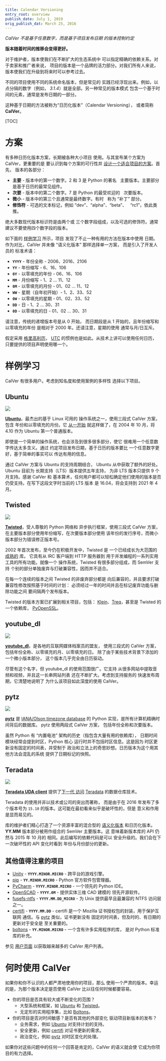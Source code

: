 ```yaml
---
title: Calendar Versioning
entry_root: overview
publish_date: July 1, 2019
orig_publish_dat: March 25, 2016
---
```


*CalVer 不是基于任意数字，而是基于项目发布日期
的版本控制约定*

**版本随着时间的推移会变得更好。**

对于维护者，版本使我们在不断扩大的生态系统中
可以指定精确的依赖关系。对于卖家和推广者来说，
项目的版本是一个品牌的活力部分。对我们所有人来说，
版本使我们在升级到将来时可以参考过去。

不同的项目使用不同的系统命名版本，但是常见的
实践已经浮现出来。例如，以点分隔的数字（例如，
*3.1.4*）就是全部。另一种常见的版本模式
包含一个基于时间的元素，通常是发布日期的一部分。

这种基于日期的方法被称为“日历化版本”（Calendar Versioning），
或者简称 **CalVer**。

[TOC]

# 方案

有多种日历化版本方案，长期被各种大小项目
使用。与其宣布某个方案为 CalVer，更重要的是
要认识到每个方案的可行性并
[设计一个适合项目的方案][designing_a_version]。首先，
版本的各部分：

* **主要** - 版本中的第一个数字。2 和 3 是 Python 的著名
  主要版本。主要部分是基于日历的最常见组件。
* **次要** - 版本中的第二个数字。7 是 Python 的最受欢迎的
  次要版本。
* **微小** - 版本中的第三个且通常是最终数字。有时
  称为 “补丁” 部分。
* **修饰符** - 可选的文本标记，例如 “dev”、“alpha”、“beta”、
  “rc1”，依此类推。

绝大多数现代版本标识符是由两个或
三个数字段组成，以及可选的修饰符。通常
建议不要使用四个数字段的版本。

[designing_a_version]: http://sedimental.org/designing_a_version.html

如下面的 [样例学习](#样例学习) 所示，项目
发现了不止一种有用的方法在版本中使用
日期。 作为对比，CalVer 并未像 “语义化版本” 那样选择单一方案，
而是引入了开发人员的
标准术语：

* **`YYYY`** - 年份全称 - 2006、2016、2106
* **`YY`** - 年份缩写 - 6、16、106
* **`0Y`** - 以零填充的年份 - 06、16、106
* **`MM`** - 月份缩写 - 1、2 ... 11、12
* **`0M`** - 以零填充的月份 - 01、02 ... 11、12
* **`WW`** - 星期（自年初开始）- 1、2、33、52
* **`0W`** - 以零填充的星期 - 01、02、33、52
* **`DD`** - 日 - 1、2 ... 30、31
* **`0D`** - 以零填充的日 - 01、02 ... 30、31

请注意，传统的递增版本号是从 0 开始，
而日期段是从 1 开始的，且年份缩写和以零填充的年份
是相对于 2000 年。还请注意，星期的使用
通常与月/日互斥。

假定采用 [格里高利历][gregorian]，
[UTC][utc] 的惯例也是如此。从技术上讲可以使用任何日历，
只要提供的项目声明使用哪一个。

[gregorian]: https://en.wikipedia.org/wiki/Gregorian_calendar
[utc]: https://en.wikipedia.org/wiki/Coordinated_Universal_Time

# 样例学习

CalVer 有很多用户。考虑到知名度和使用案例的多样性
选择以下项目。

## Ubuntu

<img src="https://img.shields.io/badge/calver-YY.0M.MICRO-22bfda.svg" />

**[Ubuntu][ubuntu]**，最杰出的基于 Linux 可用的
操作系统之一，使用三段式 CalVer 方案，包含
年份和以零填充的月份。它
[从一开始][ubuntu_releases] 就这样做了，在 2004 年 10 月，将 4.10
作为 Ubuntu 第一个普通版本。

即使是一个简单的操作系统，也会涉及到很多很多部分，使它
很难用一个任意数字传达太多含义。通过
约定项目发布日期，基于日历的版本要比
一个任意数字更好，基于简单的事实可以
传达有用的信息。

通过 CalVer 方案与 Ubuntu 的支持周期结合，
Ubuntu 从中获取了额外的好处。Ubuntu 目前为
长期支持（LTS）版本提供五年支持，
为非 LTS 版本只提供 9 个月支持。感谢 CalVer 和
基本算术，任何用户都可以轻松确定他们使用的版本是否
仍受支持。在写下这段文字时当前的 LTS 版本
是 16.04，将会支持到 2021 年 4 月。

[ubuntu]: http://www.ubuntu.com/
[ubuntu_releases]: https://en.wikipedia.org/wiki/List_of_Ubuntu_releases

## Twisted

<img src="https://img.shields.io/badge/calver-YY.MM.MICRO-22bfda.svg" />

**[Twisted][twisted]**，受人尊敬的 Python 网络和
异步执行框架，使用三段式 CalVer 方案，
在主要版本部分使用年份缩写，在次要版本部分使用
该年份的发行序号，而微小版本部分为错误修正版本号。

2002 年首次发布，至今仍在积极开发中，Twisted 是
一个已经成长为大范围的 [成熟的][twisted_wp] 库。
它具有从 IRC 客户端到 HTTP 服务器到
用于并发编程的一系列实用工具的所有功能。就像一个
操作系统，Twisted 有很多部分组成，而 SemVer 支持
个别的部分单独废弃与打破兼容性，因而并不适合。

在每一个连续的版本之间 Twisted 的非废弃部分都是
向后兼容的，并且要求打破兼容性修改按照基于时间的计划：
必须经过一年的时间并且在标记废弃功能与删除功能之间
要间隔两个发布版本。

Twisted 的版本方案已扩展到相关项目，包括：
[Klein][klein]、[Treq][treq]，甚至是 Twisted 的一个依赖库，
[PyOpenSSL][pyopenssl]。

[twisted]: https://twistedmatrix.com
[twisted_wp]: https://en.wikipedia.org/wiki/Twisted_%28software%29
[klein]: https://github.com/twisted/klein
[treq]: https://github.com/twisted/treq
[pyopenssl]: https://github.com/pyca/pyopenssl

## youtube_dl

<img src="https://img.shields.io/badge/calver-YYYY.0M.0D-22bfda.svg" />

**[youtube_dl][youtube_dl]**，是各地的互联网媒体档案员的盟友，
使用三段式的 CalVer 方案，
包括年份全称、以零填充的月、以零填充的日。
除了由于某些技术背景下添加的一个微小版本部分，
这个版本几乎完全由日历驱动。

尽管有这个名字，但 youtube_dl 的使用范围很广。它支持
从很多网站中提取音频和视频，并且这一长串网站列表
还在不断扩大。考虑到支持服务的
快速发布周期，它清楚地说明了
为什么该项目如此深度的使用 CalVer。

[youtube_dl]: https://rg3.github.io/youtube-dl/

## pytz

<img src="https://img.shields.io/badge/calver-YYYY.MINOR-22bfda.svg" />

**[pytz][pytz]** 是 [IANA/Olson timezone database][iana_tz]
 的 Python 实现，是所有计算机精确时间背后的数据库。
pytz 使用两段式 CalVer 方案，
包括年份全称和次要版本。

虽然 Python 有 “内置电池” 架构的历史（指包含大量有用的依赖库），
日期时间模块经常会提到时区，Python 核心
运行时并不包括时区信息。这是因为
时区更新没有固定的时间表，并受制于
政治和立法上的奇思妙想。日历版本为这个用其他方法会混乱的系统
提供了日期标记的快照。

[pytz]: https://pypi.python.org/pypi/pytz
[iana_tz]: https://www.iana.org/time-zones

## Teradata

<img src="https://img.shields.io/badge/calver-YY.MM.MINOR.MICRO-22bfda.svg" />

**[Teradata UDA client][teradata_uda]** 提供了[下一代
访问][uda_blog] [Teradata][teradata] 的数据仓库技术。

Teradata 的使用并非以技术或公司的突出而著称，
而是由于在 2016 年发布了多个版本号为 `15.10`
 的版本。这可能在最初看来似乎是破坏性的，但是
意义和作用是显而易见的。

库的维护者们精心打造了一个资源丰富的混合型的
[语义化版本][semver] 和日历化版本。**YY.MM**
版本部分被用作组合的 SemVer 主要版本。这
意味着新版本库的 API 仍然与 2015 年 10 月的
相同。此后编写的依赖代码是可以
安全升级的。我们会在下一次破坏性的 API 变化时看到
年份与月份部分的更新。

[teradata]: http://www.teradata.com/
[teradata_uda]: https://pypi.python.org/pypi/teradata
[uda_blog]: https://developer.teradata.com/tools/reference/teradata-python-module
[semver]: http://semver.org/

## 其他值得注意的项目

* [Unity][unity] - **`YYYY.MINOR.MICRO`** - 跨平台的游戏引擎。
* [pip][pip] - **`YY.MINOR.MICRO`** - Python 官方软件包管理器。
* [PyCharm][pycharm] - **`YYYY.MINOR.MICRO`** - 一个领先的 Python IDE。
* [OpenSCAD][openscad] - **`YYYY.0M`** - 提供实体三维 CAD 建模的
  领先开源软件。
* [fusefs-ntfs][fusefs-ntfs] - **`YYYY.MM.DD_MICRO`** - 为 Unix
  提供最早且最兼容的 NTFS 访问层
  之一。
* [certifi][certifi] - **`YYYY.MM.DD`** - certifi 是一个
  Mozilla 证书授权包的封装，用于保护互联网
  通信。与 [pytz](#pytz) 类似，证书更新没有
  固定的时间表，但及时的、有日期的更新对于安全是
  至关重要的。
* [boltons][boltons] - **`YY.MINOR.MICRO`** - 一个含有许多实用程序的库，
  是对 Python 标准库的补充。

[unity]: https://unity3d.com/unity/whats-new/
[pycharm]: https://www.jetbrains.com/pycharm/download/
[fusefs-ntfs]: http://www.freshports.org/sysutils/fusefs-ntfs
[openscad]: http://www.openscad.org/
[certifi]: https://pypi.python.org/pypi/certifi
[boltons]: http://boltons.readthedocs.io/en/latest/
[pip]: https://pip.pypa.io/en/stable/news/


参见 [用户页面][users] 以获取越来越多的 CalVer 用户列表。

[users]: /users.html

# 何时使用 CalVer

如果你和你不认识的人都严肃地使用你的项目，那么
使用一个严肃的版本。幸运的是，为那个版本决定是否使用 CalVer
比以往任何时候都要容易。

* 你的项目是否具有较大或不断变化的范围？
    * 大型系统和框架，如 [Ubuntu](#ubuntu) 和 [Twisted](#twisted)。
    * 无定形的实用程序集，比如 [Boltons](#其他值得注意的项目)。
* 你的项目是否对时间敏感？是否有其他的外部变化
  驱动项目新版本的发布？
    * 业务需求，例如 [Ubuntu](#ubuntu) 对支持计划的支持。
    * 安全更新，例如 [certifi](#其他值得注意的项目) 对证书更新的需求。
    * 政治变化，例如 [pytz](#pytz) 对时区变化的处理。

如果你对这些问题中的任何一个回答是肯定的，CalVer 的语义就会使
它成为你项目的有力选择。

